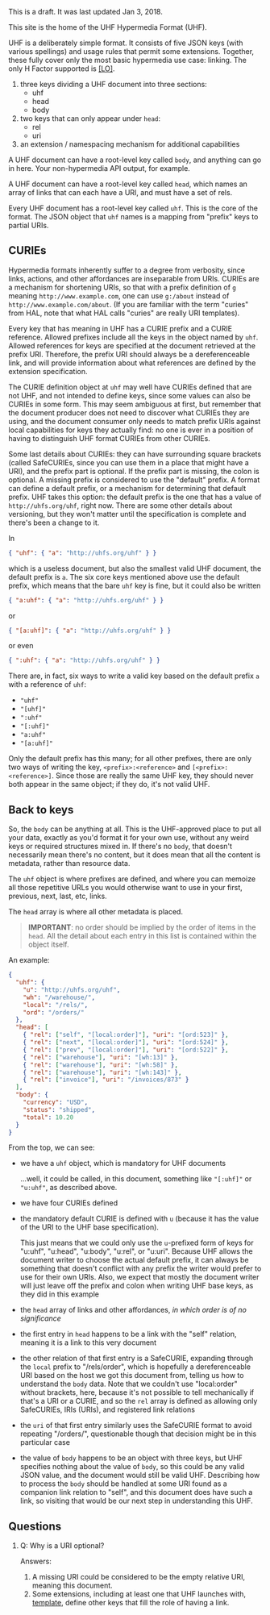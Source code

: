 
This is a draft.   It was last updated Jan 3, 2018.

This site is the home of the UHF Hypermedia Format (UHF).

UHF is a deliberately simple format.  It consists of five JSON keys (with various spellings) and usage rules that permit some extensions. Together, these fully cover only the most basic hypermedia use case: linking. The only H Factor supported is [[LO]](http://amundsen.com/hypermedia/hfactor/#LO).

1. three keys dividing a UHF document into three sections:
    - uhf
    - head
    - body
1. two keys that can only appear under `head`:
    - rel
    - uri
1. an extension / namespacing mechanism for additional capabilities

A UHF document can have a root-level key called `body`, and anything can go in here.   Your non-hypermedia API output, for example.

A UHF document can have a root-level key called `head`, which names an array of links that can each have a URI, and must have a set of rels.

Every UHF document has a root-level key called `uhf`.  This is the core of the format.  The JSON object that `uhf` names is a mapping from "prefix" keys to partial URIs.

## CURIEs

Hypermedia formats inherently suffer to a degree from verbosity, since links, actions, and other affordances are inseparable from URIs.   CURIEs are a mechanism for shortening URIs, so that with a prefix definition of `g` meaning `http://www.example.com`, one can use `g:/about` instead of `http://www.example.com/about`.  (If you are familiar with the term "curies" from HAL, note that what HAL calls "curies" are really URI templates).

Every key that has meaning in UHF has a CURIE prefix and a CURIE reference. Allowed prefixes include all the keys in the object named by `uhf`.  Allowed references for keys are specified at the document retrieved at the prefix URI. Therefore, the prefix URI should always be a dereferenceable link, and will provide information about what references are defined by the extension specification.

The CURIE definition object at `uhf` may well have CURIEs defined that are not UHF, and not intended to define keys, since some values can also be CURIEs in some form.  This may seem ambiguous at first, but remember that the document producer does not need to discover what CURIEs they are using, and the document consumer only needs to match prefix URIs against local capabilities for keys they actually find: no one is ever in a position of having to distinguish UHF format CURIEs from other CURIEs.

Some last details about CURIEs: they can have surrounding square brackets (called SafeCURIEs, since you can use them in a place that might have a URI), and the prefix part is optional.  If the prefix part is missing, the colon is optional.  A missing prefix is considered to use the "default" prefix.  A format can define a default prefix, or a mechanism for determining that default prefix. UHF takes this option: the default prefix is the one that has a value of `http://uhfs.org/uhf`, right now.  There are some other details about versioning, but they won't matter until the specification is complete and there's been a change to it.

In

```json
{ "uhf": { "a": "http://uhfs.org/uhf" } }
```

which is a useless document, but also the smallest valid UHF document, the default prefix is `a`.   The six core keys mentioned above use the default prefix, which means that the bare `uhf` key is fine, but it could also be written

```json
{ "a:uhf": { "a": "http://uhfs.org/uhf" } }
```
or

```json
{ "[a:uhf]": { "a": "http://uhfs.org/uhf" } }
```

or even

```json
{ ":uhf": { "a": "http://uhfs.org/uhf" } }
```

There are, in fact, six ways to write a valid key based on the default prefix `a` with a reference of `uhf`:

- `"uhf"`
- `"[uhf]"`
- `":uhf"`
- `"[:uhf]"`
- `"a:uhf"`
- `"[a:uhf]"`

Only the default prefix has this many; for all other prefixes, there are only two ways of writing the key, `<prefix>:<reference>` and `[<prefix>:<reference>]`.  Since those are really the same UHF key, they should never both appear in the same object; if they do, it's not valid UHF.

## Back to keys

So, the `body` can be anything at all.   This is the UHF-approved place to put all your data, exactly as you'd format it for your own use, without any weird keys or required structures mixed in.  If there's no `body`, that doesn't necessarily mean there's no content, but it does mean that all the content is metadata, rather than resource data.

The `uhf` object is where prefixes are defined, and where you can memoize all those repetitive URLs you would otherwise want to use in your first, previous, next, last, etc, links.

The `head` array is where all other metadata is placed.

> **IMPORTANT**: no order should be implied by the order of items in the `head`.  All the detail about each entry in this list is contained within the object itself.

An example:

```json
{
  "uhf": {
    "u": "http://uhfs.org/uhf",
    "wh": "/warehouse/",
    "local": "/rels/",
    "ord": "/orders/"
  },
  "head": [
    { "rel": ["self", "[local:order]"], "uri": "[ord:523]" },
    { "rel": ["next", "[local:order]"], "uri": "[ord:524]" },
    { "rel": ["prev", "[local:order]"], "uri": "[ord:522]" },
    { "rel": ["warehouse"], "uri": "[wh:13]" },
    { "rel": ["warehouse"], "uri": "[wh:58]" },
    { "rel": ["warehouse"], "uri": "[wh:143]" },
    { "rel": ["invoice"], "uri": "/invoices/873" }
  ],
  "body": {
    "currency": "USD",
    "status": "shipped",
    "total": 10.20
  }
}
```

From the top, we can see:

- we have a `uhf` object, which is mandatory for UHF documents

    ...well, it could be called, in this document, something like `"[:uhf]"` or `"u:uhf"`, as described above.
- we have four CURIEs defined
- the mandatory default CURIE is defined with `u` (because it has the value of the URI to the UHF base specification).

    This just means that we could only use the `u`-prefixed form of keys for "u:uhf", "u:head", "u:body", "u:rel", or "u:uri".  Because UHF allows the document writer to choose the actual default prefix, it can always be something that doesn't conflict with any prefix the writer would prefer to use for their own URIs.  Also, we expect that mostly the document writer will just leave off the prefix and colon when writing UHF base keys, as they did in this example
- the `head` array of links and other affordances, *in which order is of no significance*
- the first entry in `head` happens to be a link with the "self" relation, meaning it is a link to this very document
- the other relation of that first entry is a SafeCURIE, expanding through the `local` prefix to "/rels/order", which is hopefully a dereferenceable URI based on the host we got this document from, telling us how to understand the `body` data.  Note that we couldn't use "local:order" without brackets, here, because it's not possible to tell mechanically if that's a URI or a CURIE, and so the `rel` array is defined as allowing only SafeCURIEs, IRIs (URIs), and registered link relations
- the `uri` of that first entry similarly uses the SafeCURIE format to avoid repeating "/orders/", questionable though that decision might be in this particular case
- the value of `body` happens to be an object with three keys, but UHF specifies nothing about the value of `body`, so this could be any valid JSON value, and the document would still be valid UHF.  Describing how to process the `body` should be handled at some URI found as a companion link relation to "self", and this document does have such a link, so visiting that would be our next step in understanding this UHF.


## Questions

1. Q: Why is a URI optional?

    Answers:
    1. A missing URI could be considered to be the empty relative URI, meaning this document.
    1. Some extensions, including at least one that UHF launches with, [template](/ext/template), define other keys that fill the role of having a link.
